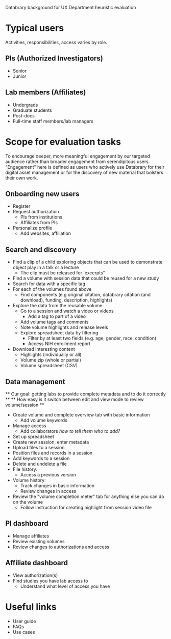 Databrary background for UX Department heuristic evaluation

# Typical users

Activities, responsibilities, access varies by role.

## PIs (Authorized Investigators)

- Senior
- Junior

## Lab members (Affiliates)

- Undergrads
- Graduate students
- Post-docs
- Full-time staff members/lab managers

# Scope for evaluation tasks

To encourage deeper, more meaningful engagement by our targeted audience rather than broader engagement from serendipitous users. "Engagement" here is defined as users who actively use Databrary for their digital asset management or for the discovery of new material that bolsters their own work.

## Onboarding new users

- Register
- Request authorization
	- PIs from institutions
	- Affiliates from PIs
- Personalize profile
	- Add websites, affiliation

## Search and discovery

- Find a clip of a child exploring objects that can be used to demonstrate object play in a talk or a lecture
	- The clip must be released for 'excerpts"
- Find a volume with session data that could be reused for a new study
- Search for data with a specific tag
- For each of the volumes found above
	- Find components (e.g original citation, databrary citation (and download), funding, description, highlights)
- Explore the data from the reusable volume:
	- Go to a session and watch a video or videos
		- Add a tag to part of a video
	- Add volume tags and comments
	- Note volume highlights and release levels
	- Explore spreadsheet data by filtering
		- Filter by at least two fields (e.g. age, gender, race, condition)
		- Access NIH enrollment report
- Download interesting content
	- Highlights (individually or all)
	- Volume zip (whole or partial)
	- Volume spreadsheet (CSV)

## Data management

** Our goal: getting labs to provide complete metadata and to do it correctly **
** How easy is it switch between edit and view mode to review volume/session **

- Create volume and complete overview tab with basic information
	- Add volume keywords
- Manage access	
	- Add collaborators *how to tell them who to add?*
- Set up spreadsheet
- Create new session, enter metadata
- Upload files to a session
- Position files and records in a session
- Add keywords to a session
- Delete and undelete a file
- File history:
	- Access a previous version
- Volume history:
	- Track changes in basic information
	- Review changes in access
- Review the "volume completion meter" tab for anything else you can do on the volume
	- Follow instruction for creating highlight from session video file

## PI dashboard

- Manage affiliates
- Review existing volumes
- Review changes to authorizations and access

## Affiliate dashboard

- View authorization(s)
- Find studies you have lab access to
	- Understand what level of access you have

# Useful links

- User guide
- FAQs
- Use cases
